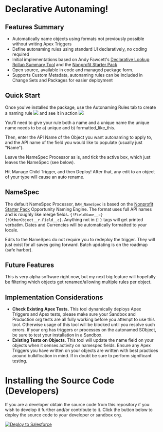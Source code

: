 Declarative Autonaming!
================================

Features Summary
----------------

- Automatically name objects using formats not previously possible without writing Apex Triggers
- Define autonaming rules using standard UI declaratively, no coding required
- Initial implementations based on Andy Fawcett's [Declarative Lookup Rollup Summary Tool](https://github.com/afawcett/declarative-lookup-rollup-summaries) and the [Nonprofit Starter Pack](https://github.com/SalesforceFoundation/Cumulus)
- Open source, available in code and managed package form.
- Supports Custom Metadata, autonaming rules can be included in Change Sets and Packages for easier deployment


Quick Start
-----------
Once you've installed the package, use the Autonaming Rules tab to create a naming rule
<img src="http://media.screensteps.me/bbc-christian/hf4mkx/define-a-naming-rule.png?1464712517"/>
and see it in action
<img src="http://media.screensteps.me/bbc-christian/hf4mkx/see-your-rule-work.png?1464712518"/>

You'll need to give your rule both a name and a unique name the unique name needs to be a) unique and b) formatted_like_this.

Then, enter the API Name of the Object you want autonaming to apply to, and the API name of the field you would like to populate (usually just "Name").

Leave the NameSpec Processor as is, and tick the active box, which just leaves the NameSpec (see below).

Hit Manage Child Trigger, and then Deploy! After that, any edit to an object of your type will cause an auto rename.

NameSpec
--------
The default NameSpec Processor, `DAN_NameSpec` is based on the [Nonprofit Starter Pack](http://github.com/SalesforceFoundation/Cumulus) Opportunity Naming Engine. The format uses full API names and is roughly like merge fields. `{!FieldName__c} - {!OtherObject__r.Field__c}`. Anything not in `{!}` tags will get printed verbatim. Dates and Currencies will be automatically formatted to your locale.

Edits to the NameSpec do not require you to redeploy the trigger. They will just exist for all saves going forward. Batch updating is on the roadmap (safe harbor).

Future Features
---------------
This is very alpha software right now, but my next big feature will hopefully be filtering which objects get renamed/allowing multiple rules per object.


Implementation Considerations
-----------------------------

- **Check Existing Apex Tests.** This tool dynamically deploys Apex Triggers and Apex tests, please make sure your Sandbox and Production org tests are all fully working before you attempt to use this tool. Otherwise usage of this tool will be blocked until you resolve such errors. If your org has triggers or processes on the autonamed SObject, be sure to test your installation in a Sandbox.
- **Existing Tests on Objects**. This tool will update the name field on your objects when it senses activity on namespec fields. Ensure any Apex Triggers you have written on your objects are written with best practices around bulkification in mind. If in doubt be sure to perform significant testing.

Installing the Source Code (Developers)
=======================================

If you are a developer obtain the source code from this repository if you wish to develop it further and/or contribute to it. Click the button below to deploy the source code to your developer or sandbox org.

<a href="https://githubsfdeploy.herokuapp.com?owner=bradstrussr&repo=declarative-autonaming">
  <img alt="Deploy to Salesforce"
       src="https://raw.githubusercontent.com/afawcett/githubsfdeploy/master/src/main/webapp/resources/img/deploy.png">
</a>
